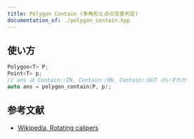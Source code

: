 ```yaml
---
title: Polygon Contain (多角形と点の交差判定)
documentation_of: ./polygon_contain.hpp
---
```


## 使い方

```cpp
Polygon<T> P;
Point<T> p;
// ans は Contain::IN, Contain::ON, Contain::OUT のいずれか
auto ans = polygon_contain(P, p);
```

## 参考文献

- [Wikipedia, Rotating calipers](https://en.wikipedia.org/wiki/Rotating_calipers)
